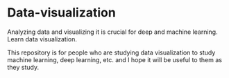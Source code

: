 # Data-visualization
Analyzing data and visualizing it is crucial for deep and machine learning. Learn data visualization.

This repository is for people who are studying data visualization to study machine learning, deep learning, etc. and I hope it will be useful to them as they study.
